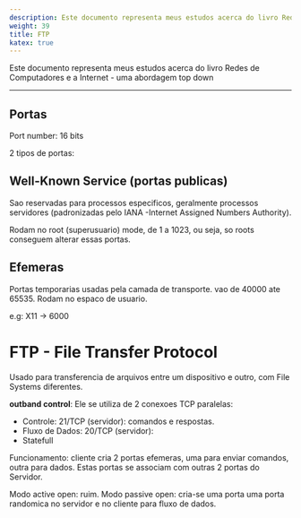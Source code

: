 ```yaml
---
description: Este documento representa meus estudos acerca do livro Redes de Computadores e a Internet - uma abordagem top down
weight: 39
title: FTP
katex: true
---
```

Este documento representa meus estudos acerca do livro Redes de Computadores e a Internet - uma abordagem top down

---

## Portas
Port number: 16 bits

2 tipos de portas:
## Well-Known Service (portas publicas)
Sao reservadas para processos especificos, geralmente processos servidores (padronizadas pelo IANA -Internet Assigned Numbers Authority). 

Rodam no root (superusuario) mode, de 1 a 1023, ou seja, so roots conseguem alterar essas portas.

## Efemeras
Portas temporarias usadas pela camada de transporte.
vao de 40000 ate 65535. Rodam no espaco de usuario.

e.g: X11 -> 6000

# FTP - File Transfer Protocol

Usado para transferencia de arquivos entre um dispositivo e outro, com File Systems diferentes.

__outband control__:
Ele se utiliza de 2 conexoes TCP paralelas:
- Controle: 21/TCP (servidor): comandos e respostas.
- Fluxo de Dados: 20/TCP (servidor):
- Statefull

Funcionamento: cliente cria 2 portas efemeras, uma para enviar comandos, outra para dados. Estas portas se associam com outras 2 portas do Servidor.

Modo active open: ruim.
Modo passive open:  cria-se uma porta uma porta randomica no servidor e no cliente para fluxo de dados.
